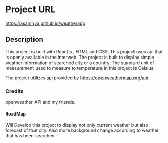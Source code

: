 

# Project URL
https://asamnya.github.io/weatherapp

## Description
This project is built with Reactjs , HTML and CSS. This project uses api that is 
openly available in the interweb. The project is built to display simple weather information of searched city or a country. The standard unit of measurement used to measure to temperature in this project is Celsius.

The project utilizes api provided by https://openweathermap.org/api.

### Credits
openweather API
and my friends.

#### RoadMap

Will Develop this project to display not only current weather but also forecast of that city. 
Also more background change according to weather that has been searched
